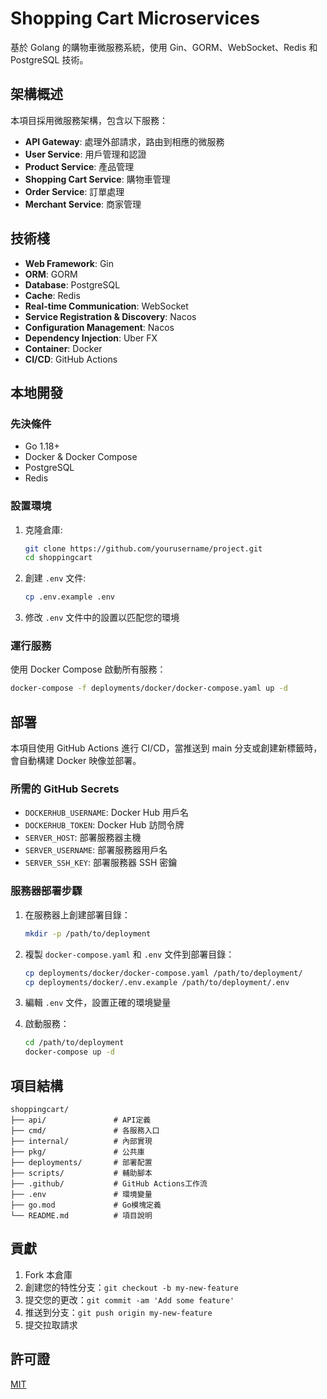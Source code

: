 # Shopping Cart Microservices

基於 Golang 的購物車微服務系統，使用 Gin、GORM、WebSocket、Redis 和 PostgreSQL 技術。

## 架構概述

本項目採用微服務架構，包含以下服務：

- **API Gateway**: 處理外部請求，路由到相應的微服務
- **User Service**: 用戶管理和認證
- **Product Service**: 產品管理
- **Shopping Cart Service**: 購物車管理
- **Order Service**: 訂單處理
- **Merchant Service**: 商家管理

## 技術棧

- **Web Framework**: Gin
- **ORM**: GORM
- **Database**: PostgreSQL
- **Cache**: Redis
- **Real-time Communication**: WebSocket
- **Service Registration & Discovery**: Nacos
- **Configuration Management**: Nacos
- **Dependency Injection**: Uber FX
- **Container**: Docker
- **CI/CD**: GitHub Actions

## 本地開發

### 先決條件

- Go 1.18+
- Docker & Docker Compose
- PostgreSQL
- Redis

### 設置環境

1. 克隆倉庫:
   ```bash
   git clone https://github.com/yourusername/project.git
   cd shoppingcart
   ```

2. 創建 `.env` 文件:
   ```bash
   cp .env.example .env
   ```
   
3. 修改 `.env` 文件中的設置以匹配您的環境

### 運行服務

使用 Docker Compose 啟動所有服務：

```bash
docker-compose -f deployments/docker/docker-compose.yaml up -d
```

## 部署

本項目使用 GitHub Actions 進行 CI/CD，當推送到 main 分支或創建新標籤時，會自動構建 Docker 映像並部署。

### 所需的 GitHub Secrets

- `DOCKERHUB_USERNAME`: Docker Hub 用戶名
- `DOCKERHUB_TOKEN`: Docker Hub 訪問令牌
- `SERVER_HOST`: 部署服務器主機
- `SERVER_USERNAME`: 部署服務器用戶名
- `SERVER_SSH_KEY`: 部署服務器 SSH 密鑰

### 服務器部署步驟

1. 在服務器上創建部署目錄：
   ```bash
   mkdir -p /path/to/deployment
   ```

2. 複製 `docker-compose.yaml` 和 `.env` 文件到部署目錄：
   ```bash
   cp deployments/docker/docker-compose.yaml /path/to/deployment/
   cp deployments/docker/.env.example /path/to/deployment/.env
   ```

3. 編輯 `.env` 文件，設置正確的環境變量

4. 啟動服務：
   ```bash
   cd /path/to/deployment
   docker-compose up -d
   ```

## 項目結構

```
shoppingcart/
├── api/               # API定義
├── cmd/               # 各服務入口
├── internal/          # 內部實現
├── pkg/               # 公共庫
├── deployments/       # 部署配置
├── scripts/           # 輔助腳本
├── .github/           # GitHub Actions工作流
├── .env               # 環境變量
├── go.mod             # Go模塊定義
└── README.md          # 項目說明
```

## 貢獻

1. Fork 本倉庫
2. 創建您的特性分支：`git checkout -b my-new-feature`
3. 提交您的更改：`git commit -am 'Add some feature'`
4. 推送到分支：`git push origin my-new-feature`
5. 提交拉取請求

## 許可證

[MIT](LICENSE)